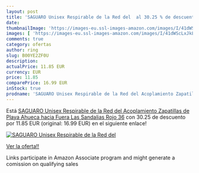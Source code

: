 ```yaml
---
layout: post
title: 'SAGUARO Unisex Respirable de la Red del  al 30.25 % de descuento'
date: 
thumbnailImage: 'https://images-eu.ssl-images-amazon.com/images/I/41dWScLxJkL._SL200_.jpg'
images: [ 'https://images-eu.ssl-images-amazon.com/images/I/41dWScLxJkL._SL200_.jpg' ]
comments: true
category: ofertas
author: ring
slug: B00YE2ZF0U
description:
actualPrice: 11.85 EUR
currency: EUR
price: 11.85
comparePrice: 16.99 EUR
inStock: true
prodname: 'SAGUARO Unisex Respirable de la Red del Acoplamiento Zapatillas de Playa Ahueca hacia Fuera Las Sandalias  Rojo 36'
---
```


Está [SAGUARO Unisex Respirable de la Red del Acoplamiento Zapatillas de Playa Ahueca hacia Fuera Las Sandalias  Rojo 36](https://www.amazon.es/dp/B00YE2ZF0U/?tag=tolees-21) con 30.25 de descuento por 11.85 EUR (original: 16.99 EUR) en el siguiente enlace!

[![SAGUARO Unisex Respirable de la Red del ](https://images-eu.ssl-images-amazon.com/images/I/41dWScLxJkL._SL200_.jpg)](https://www.amazon.es/dp/B00YE2ZF0U/?tag=tolees-21)

[Ver la oferta!!](https://www.amazon.es/dp/B00YE2ZF0U/?tag=tolees-21)

Links participate in Amazon Associate program and might generate a comission on qualifying sales


